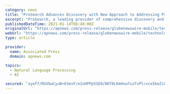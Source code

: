 ```yaml
---
category: news
title: "ProSearch Advances Discovery with New Approach to Addressing Private Data"
excerpt: "ProSearch, a leading provider of comprehensive discovery and compliance solutions to corporate legal departments and law firms, has unveiled its latest innovation for addressing modern privacy regulations as part of the company’s holistic approach to discovery."
publishedDateTime: 2021-01-14T06:48:00Z
originalUrl: "https://apnews.com/press-release/globenewswire-mobile/technology-business-science-corporate-news-technology-issues-86dc8aa8c25e4351f707914907814378"
webUrl: "https://apnews.com/press-release/globenewswire-mobile/technology-business-science-corporate-news-technology-issues-86dc8aa8c25e4351f707914907814378"
type: article

provider:
  name: Associated Press
  domain: apnews.com

topics:
  - Natural Language Processing
  - AI

secured: "zyoff/RGVbwCyuB+63evF/e2oHPPpSSE0/NOf0LKmHsw7uiFvPlcvce5keZiQod2a8rrTpgXKdn1KoqMxPypxeCk9pINSA4Tmt1q/4x3uR1CwlmT6FnuIrczu0ic3k6yn3/4xFMGLP0/lIjwTU5IwGWEU/SFY/KPe6NQExdB16eNCK95+VyaR62F2HlmZUwuUhIDgvJI/oe0c+eCc6OwunGFyGrh7j3nM9qRIUF/72boborlavAEp64tqpiUwtx+rFFdixOlbidLAN1IT/vI+LYoPEYJrlDm3pm6+CpdYrOXgW/ABNL1WsiPG1Uy9WAgVU4k514FFwF/ghujyF/g9pXqje0m4DjXizcjQ1nuzR8=;pI0C3FdtQ8vHj5NiyOdLXA=="
---
```


